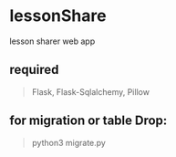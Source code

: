 # lessonShare
lesson sharer web app
## required
> Flask, Flask-Sqlalchemy, Pillow
## for migration or table Drop:
> python3 migrate.py
